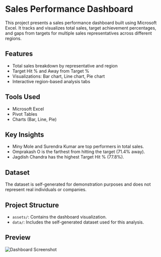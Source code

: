 # Sales Performance Dashboard

This project presents a sales performance dashboard built using Microsoft Excel. It tracks and visualizes total sales, target achievement percentages, and gaps from targets for multiple sales representatives across different regions.

## Features
- Total sales breakdown by representative and region
- Target Hit % and Away from Target %
- Visualizations: Bar chart, Line chart, Pie chart
- Interactive region-based analysis tabs

## Tools Used
- Microsoft Excel
- Pivot Tables
- Charts (Bar, Line, Pie)

## Key Insights
- Miny Mole and Surendra Kumar are top performers in total sales.
- Omprakash O is the farthest from hitting the target (71.4% away).
- Jagdish Chandra has the highest Target Hit % (77.8%).

## Dataset
The dataset is self-generated for demonstration purposes and does not represent real individuals or companies.

## Project Structure

- `assets/`: Contains the dashboard visualization.
- `data/`: Includes the self-generated dataset used for this analysis.

## Preview
![Dashboard Screenshot](Dashboard.png)
